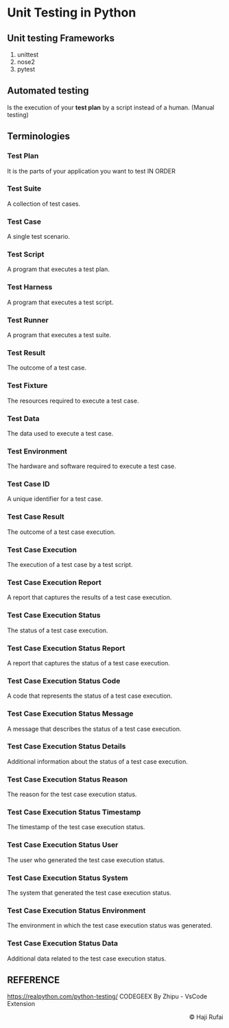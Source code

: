# Unit Testing in Python
## Unit testing Frameworks
1. unittest
2. nose2
3. pytest

## Automated testing
Is the execution of your **test plan** by a script instead of a human. (Manual testing)

## Terminologies
### Test Plan
It is the parts of your application you want to test IN ORDER

### Test Suite
A collection of test cases.

### Test Case
A single test scenario.

### Test Script
A program that executes a test plan.

### Test Harness
A program that executes a test script.

### Test Runner
A program that executes a test suite.

### Test Result
The outcome of a test case.

### Test Fixture
The resources required to execute a test case.

### Test Data
The data used to execute a test case.

### Test Environment
The hardware and software required to execute a test case.

### Test Case ID
A unique identifier for a test case.

### Test Case Result
The outcome of a test case execution.

### Test Case Execution
The execution of a test case by a test script.

### Test Case Execution Report
A report that captures the results of a test case execution.

### Test Case Execution Status
The status of a test case execution.

### Test Case Execution Status Report
A report that captures the status of a test case execution.

### Test Case Execution Status Code
A code that represents the status of a test case execution.

### Test Case Execution Status Message
A message that describes the status of a test case execution.

### Test Case Execution Status Details
Additional information about the status of a test case execution.

### Test Case Execution Status Reason
The reason for the test case execution status.

### Test Case Execution Status Timestamp
The timestamp of the test case execution status.

### Test Case Execution Status User
The user who generated the test case execution status.

### Test Case Execution Status System
The system that generated the test case execution status.

### Test Case Execution Status Environment
The environment in which the test case execution status was generated.

### Test Case Execution Status Data
Additional data related to the test case execution status.



## REFERENCE
https://realpython.com/python-testing/
CODEGEEX By Zhipu - VsCode Extension


<p style="text-align: right;">© Haji Rufai</p>